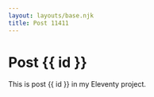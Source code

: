 ```yaml
---
layout: layouts/base.njk
title: Post 11411
---
```


# Post {{ id }}

This is post {{ id }} in my Eleventy project.
